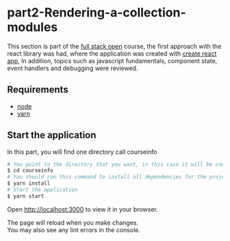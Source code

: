 # part2-Rendering-a-collection-modules

This section is part of the [full stack open](https://fullstackopen.com/en/#course-contents) course, the first approach with the react library was had, where the application was created with [create react app](https://create-react-app.dev/), In addition, topics such as javascript fundamentals, component state, event handlers and debugging were reviewed.

## Requirements

- [node](https://nodejs.org/en/download/)
- [yarn](https://classic.yarnpkg.com/en/docs/install#mac-stable)

## Start the application

In this part, you will find one directory call courseinfo

```bash
# You point to the directory that you want, in this case it will be courseinfo
$ cd courseinfo
# You should run this command to install all dependencies for the project
$ yarn install
# Start the application
$ yarn start
```

Open [http://localhost:3000](http://localhost:3000) to view it in your browser.

The page will reload when you make changes.\
You may also see any lint errors in the console.
